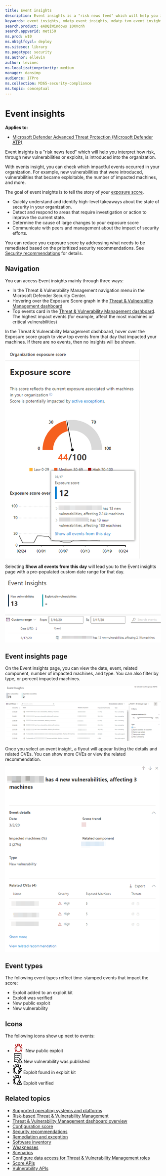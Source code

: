 ```yaml
---
title: Event insights
description: Event insights is a "risk news feed" which will help you interpret how risk is introduced into the organization and which mitigations happened to reduce it.
keywords: event insights, mdatp event insights, mdatp tvm event insights, threat and vulnerability management, Microsoft Defender Advanced Threat Protection
search.product: eADQiWindows 10XVcnh
search.appverid: met150
ms.prod: w10
ms.mktglfcycl: deploy
ms.sitesec: library
ms.pagetype: security
ms.author: ellevin
author: levinec
ms.localizationpriority: medium
manager: dansimp
audience: ITPro
ms.collection: M365-security-compliance 
ms.topic: conceptual
---
```

# Event insights

**Applies to:**

- [Microsoft Defender Advanced Threat Protection (Microsoft Defender ATP)](https://go.microsoft.com/fwlink/p/?linkid=2069559)

Event insights is a "risk news feed" which will help you interpret how risk, through new vulnerabilities or exploits, is introduced into the organization.

With events insight, you can check which impactful events occurred in your organization. For example, new vulnerabilities that were introduced, vulnerabilities that became exploitable, the number of impacted machines, and more.

The goal of event insights is to tell the story of your [exposure score](tvm-exposure-score.md).

- Quickly understand and identify high-level takeaways about the state of security in your organization.
- Detect and respond to areas that require investigation or action to improve the current state.
- Determine the cause of large changes to your exposure score
- Communicate with peers and management about the impact of security efforts.

You can reduce you exposure score by addressing what needs to be remediated based on the prioritized security recommendations. See [Security recommendations](tvm-security-recommendation.md) for details.

## Navigation

You can access Event insights mainly through three ways:

- In the Threat & Vulnerability Management navigation menu in the Microsoft Defender Security Center.
- Hovering over the Exposure Score graph in the [Threat & Vulnerability Management dashboard](tvm-dashboard-insights.md)
- Top events card in the [Threat & Vulnerability Management dashboard](tvm-dashboard-insights.md). The highest impact events (for example, affect the most machines or critical vulnerabilities)

In the Threat & Vulnerability Management dashboard, hover over the Exposure score graph to view top events from that day that impacted your machines. If there are no events, then no insights will be shown.

![Event insights page](images/event-insights-exposure-score-events.png)

Selecting **Show all events from this day** will lead you to the Event insights page with a pre-populated custom date range for that day.

![Event insights page](images/event-insights-custom-range.png)

## Event insights page

On the Event insights page, you can view the date, event, related component, number of impacted machines, and type. You can also filter by type, or percent impacted machines.

![Event insights page](images/event-insights-page.png)

Once you select an event insight, a flyout will appear listing the details and related CVEs. You can show more CVEs or view the related recommendation.

![Event insights page](images/event-insights-flyout500.png)

## Event types

The following event types reflect time-stamped events that impact the score:

- Exploit added to an exploit kit
- Exploit was verified
- New public exploit
- New vulnerability

## Icons

The following icons show up next to events:

- ![bug icon](images/tvm_bug_icon.png) New public exploit
- ![report warning icon](images/report-warning-icon.png) New vulnerability was published
- ![exploit kit](images/bug-lightning-icon2.png) Exploit found in exploit kit
- ![bug icon](images/bug-caution-icon2.png) Exploit verified

## Related topics

- [Supported operating systems and platforms](tvm-supported-os.md)
- [Risk-based Threat & Vulnerability Management](next-gen-threat-and-vuln-mgt.md) 
- [Threat & Vulnerability Management dashboard overview](tvm-dashboard-insights.md)
- [Configuration score](configuration-score.md)
- [Security recommendations](tvm-security-recommendation.md)
- [Remediation and exception](tvm-remediation.md)
- [Software inventory](tvm-software-inventory.md)
- [Weaknesses](tvm-weaknesses.md)
- [Scenarios](threat-and-vuln-mgt-scenarios.md)
- [Configure data access for Threat & Vulnerability Management roles](user-roles.md#create-roles-and-assign-the-role-to-an-azure-active-directory-group)
- [Score APIs](software.md)
- [Vulnerability APIs](vulnerability.md)
